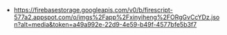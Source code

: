 - https://firebasestorage.googleapis.com/v0/b/firescript-577a2.appspot.com/o/imgs%2Fapp%2Fxinyiheng%2FORgGvCcYDz.json?alt=media&token=a49a992e-22d9-4e59-b49f-4577bfe5b3f7
